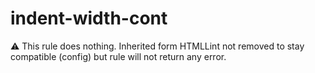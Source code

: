 # indent-width-cont

⚠ This rule does nothing.
Inherited form HTMLLint not removed to stay compatible (config) but rule will not return any error.
